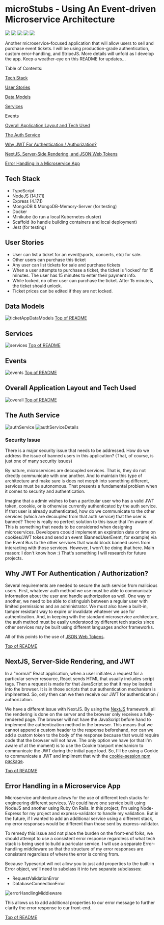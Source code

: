 # microStubs - Using An Event-driven Microservice Architecture <a name='table_of_contents'></a>

![](https://img.shields.io/badge/API-REST-informational?style=flat&logo=<jose>&logoColor=white&color=99ffff)
![](https://img.shields.io/badge/architecture-eventDriven-informational?style=flat&logo=<jose>&logoColor=white&color=99ffff)
![](https://img.shields.io/badge/architecture-microservice-informational?style=flat&logo=<jose>&logoColor=white&color=99ffff)
![](https://img.shields.io/badge/containers-docker-informational?style=flat&logo=<jose>&logoColor=white&color=99ffff)
![](https://img.shields.io/badge/orchestration-kubernetes-informational?style=flat&logo=<jose>&logoColor=white&color=99ffff)

Another microservice-focused application that will allow users to sell and purchase event tickets. I will be using production-grade authentication, custom error-handling, and StripeJS. More details will unfold as I develop the app. Keep a weather-eye on this README for updates...

Table of Contents:

[Tech Stack](#techStack)

[User Stories](#userstories)

[Data Models](#datamodels)

[Services](#services)

[Events](#events)

[Overall Application Layout and Tech Used](#overall)

[The Auth Service](#auth)

[Why JWT For Authentication / Authorization?](#JWT)

[NextJS, Server-Side Rendering, and JSON Web Tokens](#nextJS)

[Error Handling in a Microservice App](#error_handling)

## Tech Stack <a name='techStack'></a>
- TypeScript
- NodeJS (14.17.1)
- Express (4.17.1)
- MongoDB & MongoDB-Memory-Server (for testing)
- Docker
- Minikube (to run a local Kubernetes cluster)
- Scaffold (to handle building containers and local deployment)
- Jest (for testing)

## User Stories <a name='userstories'></a>

-   User can list a ticket for an event(sports, concerts, etc) for sale.
-   Other users can purchase this ticket
-   Any user can list tickets for sale and purchase tickets
-   When a user attempts to purchase a ticket, the ticket is 'locked' for 15 minutes. The user has 15 minutes to enter their payment info.
-   While locked, no other user can purchase the ticket. After 15 minutes, the ticket should unlock.
-   Ticket prices can be edited if they are not locked.

## Data Models <a name='datamodels'></a>

![ticketAppDataModels](https://user-images.githubusercontent.com/50179896/127247053-8d646eab-e4fb-4169-9316-a06055878e49.png)
[Top of README](#table_of_contents)

## Services <a name='services'></a>

![services](https://user-images.githubusercontent.com/50179896/127251381-c94880ca-cc52-487a-9b29-f5e2fc231f29.png)
[Top of README](#table_of_contents)

## Events <a name='events'></a>

![events](https://user-images.githubusercontent.com/50179896/127252626-0d791bc5-d3eb-45f2-810e-044136379a78.png)
[Top of README](#table_of_contents)

## Overall Application Layout and Tech Used <a name='overall'></a>

![overall](https://user-images.githubusercontent.com/50179896/127253967-dcd3bc82-1757-4908-bde1-21258257ee5e.png)
[Top of README](#table_of_contents)

## The Auth Service <a name='auth'></a>

![authService](https://user-images.githubusercontent.com/50179896/127380322-04aef378-a82c-4030-b602-4b3209c408f1.png)
![authServiceDetails](https://user-images.githubusercontent.com/50179896/127726997-53d1b9b3-b5aa-4045-a5c3-f31d9dee3887.png)

### Security Issue
There is a major security issue that needs to be addressed. How do we address the issue of banned users in this application? (That, of course, is just one of many security issues)

By nature, microservices are decoupled services. That is, they do not directly communicate with one another. And to maintain this type of architecture and make sure is does not morph into something different, services must be autonomous. That presents a fundamental problem when it comes to security and authentication.

Imagine that a admin wishes to ban a particular user who has a valid JWT token, coookie, or is otherwise currently authenticated by the auth service. If that user is already authenticated, how do we communicate to the other services (which are decoupled from that auth service) that the user is banned? There is really no perfect solution to this issue that I'm aware of. This is something that needs to be considered when designing microservices. Developers coould implement an expiration date or time on cookies/JWT tokes and send an event (BannedUserEvent, for example) via the Event Bus to the other services that would block banned users from interacting with those services. However, I won't be doing that here. Main reason: I don't know how :) That's something I will research for future projects.

## Why JWT For Authentication / Authorization? <a name='JWT'></a>

Several requirements are needed to secure the auth service from malicious users. First, whatever auth method we use must be able to communicate information about the user and handle authorization as well. One way or another, we need to be able to distinguish between a regular user with limited permissions and an administrator. We must also have a built-in, tamper resistant way to expire or invalidate whatever we use for authentication. And, in keeping with the standard microservice architecture, the auth method must be easily understood by different tech stacks since other services may be built using different languages and/or frameworks. 

All of this points to the use of [JSON Web Tokens](https://jwt.io/).

[Top of README](#table_of_contents)

## NextJS, Server-Side Rendering, and JWT <a name='nextJS'></a>

In a "normal" React application, when a user initiates a request for a particular server resource, React sends HTML that usually includes script tags. Then a request is made for that JavaScript so that it may be loaded into the browser. It is in those scripts that our authentication mechanism is implmented. So, only then can we then receive our JWT for authentication / authorization.

We have a different issue with NextJS. By using the [NextJS](https://nextjs.org/) framework, all the rendering is done on the server and the browser only receives a fully-rendered page. The browser will not have the JavaScript before hand to implement the authentication method in the browser. This means that we cannot append a custom header to the response beforehand, nor can we add a custom token to the body of the response because that would require code that the browser will not have. The only option we have (or that I'm aware of at the moment) is to use the Cookie tranport mechanism to communicate the JWT during the initial page load. So, I'll be using a Cookie to communicate a JWT and impliment that with the [cookie-session npm package](https://www.npmjs.com/package/cookie-session).

[Top of README](#table_of_contents)

## Error Handling in a Microservice App <a name='error_handling'></a>

Microservice architecture allows for the use of different tech stacks for engineering different services. We could have one service built using NodeJS and another using Ruby On Rails. In this project, I'm using Node-Express for my project and express-validator to handle my validation. But in the future, if I wanted to add an additional service using a different stack, my error responses would be different than those sent by express-validator.

To remedy this issue and not place the burden on the front-end folks, we should attempt to use a consistent error response regardless of what tech stack is being used to build a paricular service. I will use a separate Error-handling middleware so that the structure of my error responses are consistent regardless of where the error is coming from.

Because Typescript will not allow you to just add properties to the built-in Error object, we'll need to subclass it into two separate subclasses:

-   RequestValidationError
-   DatabaseConnectionError

![errorHandlingMiddleware](https://user-images.githubusercontent.com/50179896/127425893-d864ebb9-765e-4887-9442-b50a72fea472.png)

This allows us to add additional properties to our error message to further clarify the error response to our front-end.

[Top of README](#table_of_contents)

